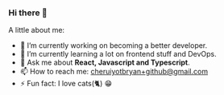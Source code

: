 ### Hi there 👋

A little about me:

- 🔭 I’m currently working on becoming a better developer.
- 🌱 I’m currently learning a lot on frontend stuff and DevOps.
- 💬 Ask me about **React, Javascript and Typescript**. 
- 📫 How to reach me: cheruiyotbryan+github@gmail.com
- ⚡ Fun fact: I love cats(🐈) 😁
